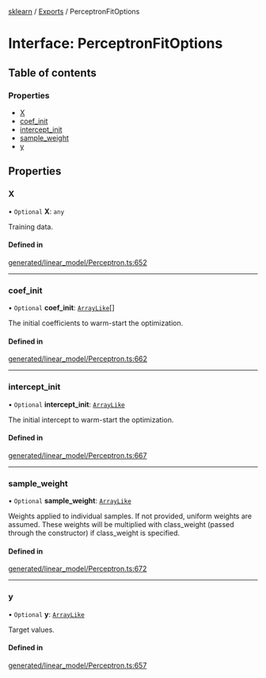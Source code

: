 [sklearn](../readme.md) / [Exports](../modules.md) / PerceptronFitOptions

# Interface: PerceptronFitOptions

## Table of contents

### Properties

- [X](PerceptronFitOptions.md#x)
- [coef\_init](PerceptronFitOptions.md#coef_init)
- [intercept\_init](PerceptronFitOptions.md#intercept_init)
- [sample\_weight](PerceptronFitOptions.md#sample_weight)
- [y](PerceptronFitOptions.md#y)

## Properties

### X

• `Optional` **X**: `any`

Training data.

#### Defined in

[generated/linear_model/Perceptron.ts:652](https://github.com/transitive-bullshit/scikit-learn-ts/blob/367336a/packages/sklearn/src/generated/linear_model/Perceptron.ts#L652)

___

### coef\_init

• `Optional` **coef\_init**: [`ArrayLike`](../modules.md#arraylike)[]

The initial coefficients to warm-start the optimization.

#### Defined in

[generated/linear_model/Perceptron.ts:662](https://github.com/transitive-bullshit/scikit-learn-ts/blob/367336a/packages/sklearn/src/generated/linear_model/Perceptron.ts#L662)

___

### intercept\_init

• `Optional` **intercept\_init**: [`ArrayLike`](../modules.md#arraylike)

The initial intercept to warm-start the optimization.

#### Defined in

[generated/linear_model/Perceptron.ts:667](https://github.com/transitive-bullshit/scikit-learn-ts/blob/367336a/packages/sklearn/src/generated/linear_model/Perceptron.ts#L667)

___

### sample\_weight

• `Optional` **sample\_weight**: [`ArrayLike`](../modules.md#arraylike)

Weights applied to individual samples. If not provided, uniform weights are assumed. These weights will be multiplied with class\_weight (passed through the constructor) if class\_weight is specified.

#### Defined in

[generated/linear_model/Perceptron.ts:672](https://github.com/transitive-bullshit/scikit-learn-ts/blob/367336a/packages/sklearn/src/generated/linear_model/Perceptron.ts#L672)

___

### y

• `Optional` **y**: [`ArrayLike`](../modules.md#arraylike)

Target values.

#### Defined in

[generated/linear_model/Perceptron.ts:657](https://github.com/transitive-bullshit/scikit-learn-ts/blob/367336a/packages/sklearn/src/generated/linear_model/Perceptron.ts#L657)
